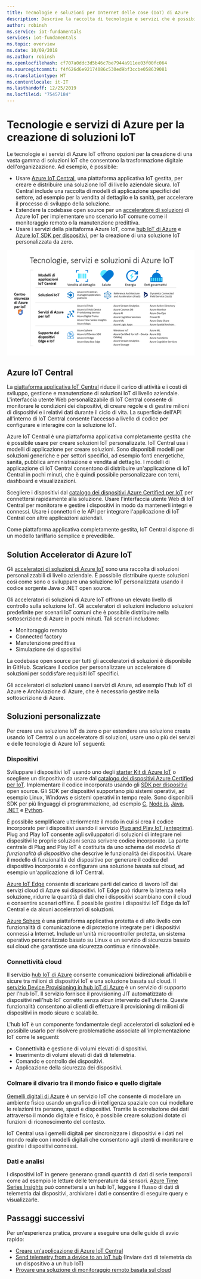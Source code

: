 ```yaml
---
title: Tecnologie e soluzioni per Internet delle cose (IoT) di Azure
description: Descrive la raccolta di tecnologie e servizi che è possibile usare per creare una soluzione Azure IoT.
author: robinsh
ms.service: iot-fundamentals
services: iot-fundamentals
ms.topic: overview
ms.date: 10/09/2018
ms.author: robinsh
ms.openlocfilehash: cf707a0ddc3d5b46c7be7944a911ee03f00fc064
ms.sourcegitcommit: f4f626d6e92174086c530ed9bf3ccbe058639081
ms.translationtype: HT
ms.contentlocale: it-IT
ms.lasthandoff: 12/25/2019
ms.locfileid: "75457184"
---
```

# <a name="azure-technologies-and-services-for-creating-iot-solutions"></a>Tecnologie e servizi di Azure per la creazione di soluzioni IoT

Le tecnologie e i servizi di Azure IoT offrono opzioni per la creazione di una vasta gamma di soluzioni IoT che consentono la trasformazione digitale dell'organizzazione. Ad esempio, è possibile:

- Usare [Azure IoT Central](https://apps.azureiotcentral.com), una piattaforma applicativa IoT gestita, per creare e distribuire una soluzione IoT di livello aziendale sicura. IoT Central include una raccolta di modelli di applicazione specifici del settore, ad esempio per la vendita al dettaglio e la sanità, per accelerare il processo di sviluppo della soluzione.
- Estendere la codebase open source per un [acceleratore di soluzioni](https://www.azureiotsolutions.com) di Azure IoT per implementare uno scenario IoT comune come il monitoraggio remoto o la manutenzione predittiva.
- Usare i servizi della piattaforma Azure IoT, come [hub IoT di Azure](../iot-hub/about-iot-hub.md) e [Azure IoT SDK per dispositivi](../iot-hub/iot-hub-devguide-sdks.md), per la creazione di una soluzione IoT personalizzata da zero.

![Tecnologi, servizi e soluzioni di Azure IoT](./media/iot-services-and-technologies/iot-technologies-services.png)

## <a name="azure-iot-central"></a>Azure IoT Central

La [piattaforma applicativa IoT Central](https://apps.azureiotcentral.com) riduce il carico di attività e i costi di sviluppo, gestione e manutenzione di soluzioni IoT di livello aziendale. L'interfaccia utente Web personalizzabile di IoT Central consente di monitorare le condizioni dei dispositivi, di creare regole e di gestire milioni di dispositivi e i relativi dati durante il ciclo di vita. La superficie dell'API all'interno di IoT Central consente l'accesso a livello di codice per configurare e interagire con la soluzione IoT.

Azure IoT Central è una piattaforma applicativa completamente gestita che è possibile usare per creare soluzioni IoT personalizzate. IoT Central usa i modelli di applicazione per creare soluzioni. Sono disponibili modelli per soluzioni generiche e per settori specifici, ad esempio fonti energetiche, sanità, pubblica amministrazione e vendita al dettaglio. I modelli di applicazione di IoT Central consentono di distribuire un'applicazione di IoT Central in pochi minuti, che è quindi possibile personalizzare con temi, dashboard e visualizzazioni.

Scegliere i dispositivi dal [catalogo dei dispositivi Azure Certified per IoT](https://catalog.azureiotsolutions.com) per connettersi rapidamente alla soluzione. Usare l'interfaccia utente Web di IoT Central per monitorare e gestire i dispositivi in modo da mantenerli integri e connessi. Usare i connettori e le API per integrare l'applicazione di IoT Central con altre applicazioni aziendali.

Come piattaforma applicativa completamente gestita, IoT Central dispone di un modello tariffario semplice e prevedibile.

## <a name="azure-iot-solution-accelerators"></a>Solution Accelerator di Azure IoT

Gli [acceleratori di soluzioni di Azure IoT](https://www.azureiotsolutions.com) sono una raccolta di soluzioni personalizzabili di livello aziendale. È possibile distribuire queste soluzioni così come sono o sviluppare una soluzione IoT personalizzata usando il codice sorgente Java o .NET open source.

Gli acceleratori di soluzioni di Azure IoT offrono un elevato livello di controllo sulla soluzione IoT. Gli acceleratori di soluzioni includono soluzioni predefinite per scenari IoT comuni che è possibile distribuire nella sottoscrizione di Azure in pochi minuti. Tali scenari includono:

  - Monitoraggio remoto
  - Connected factory
  - Manutenzione predittiva
  - Simulazione dei dispositivi

La codebase open source per tutti gli acceleratori di soluzioni è disponibile in GitHub. Scaricare il codice per personalizzare un acceleratore di soluzioni per soddisfare requisiti IoT specifici.

Gli acceleratori di soluzioni usano i servizi di Azure, ad esempio l'hub IoT di Azure e Archiviazione di Azure, che è necessario gestire nella sottoscrizione di Azure.

## <a name="custom-solutions"></a>Soluzioni personalizzate

Per creare una soluzione IoT da zero o per estendere una soluzione creata usando IoT Central o un acceleratore di soluzioni, usare uno o più dei servizi e delle tecnologie di Azure IoT seguenti:

### <a name="devices"></a>Dispositivi

Sviluppare i dispositivi IoT usando uno degli [starter Kit di Azure IoT](https://catalog.azureiotsolutions.com/kits) o scegliere un dispositivo da usare dal [catalogo dei dispositivi Azure Certified per IoT](https://catalog.azureiotsolutions.com). Implementare il codice incorporato usando gli [SDK per dispositivi](../iot-hub/iot-hub-devguide-sdks.md) open source. Gli SDK per dispositivi supportano più sistemi operativi, ad esempio Linux, Windows e sistemi operativi in tempo reale. Sono disponibili SDK per più linguaggi di programmazione, ad esempio [C](https://github.com/Azure/azure-iot-sdk-c), [Node.js](https://github.com/Azure/azure-iot-sdk-node), [Java](https://github.com/Azure/azure-iot-sdk-java), [.NET](https://github.com/Azure/azure-iot-sdk-csharp) e [Python](https://github.com/Azure/azure-iot-sdk-python).

È possibile semplificare ulteriormente il modo in cui si crea il codice incorporato per i dispositivi usando il servizio [Plug and Play IoT (anteprima)](../iot-pnp/overview-iot-plug-and-play.md). Plug and Play IoT consente agli sviluppatori di soluzioni di integrare nei dispositivi le proprie soluzioni senza scrivere codice incorporato. La parte centrale di Plug and Play IoT è costituita da uno schema del _modello di funzionalità di dispositivo_ che descrive le funzionalità dei dispositivi. Usare il modello di funzionalità del dispositivo per generare il codice del dispositivo incorporato e configurare una soluzione basata sul cloud, ad esempio un'applicazione di IoT Central.

[Azure IoT Edge](../iot-edge/about-iot-edge.md) consente di scaricare parti del carico di lavoro IoT dai servizi cloud di Azure sui dispositivi. IoT Edge può ridurre la latenza nella soluzione, ridurre la quantità di dati che i dispositivi scambiano con il cloud e consentire scenari offline. È possibile gestire i dispositivi IoT Edge da IoT Central e da alcuni acceleratori di soluzioni.

[Azure Sphere](https://docs.microsoft.com/azure-sphere/product-overview/what-is-azure-sphere) è una piattaforma applicativa protetta e di alto livello con funzionalità di comunicazione e di protezione integrate per i dispositivi connessi a Internet. Include un'unità microcontroller protetta, un sistema operativo personalizzato basato su Linux e un servizio di sicurezza basato sul cloud che garantisce una sicurezza continua e rinnovabile.

### <a name="cloud-connectivity"></a>Connettività cloud

Il servizio [hub IoT di Azure](../iot-hub/about-iot-hub.md) consente comunicazioni bidirezionali affidabili e sicure tra milioni di dispositivi IoT e una soluzione basata sul cloud. Il [servizio Device Provisioning in hub IoT di Azure](../iot-dps/about-iot-dps.md) è un servizio di supporto per l'hub IoT. Il servizio fornisce il provisioning JIT automatizzato di dispositivi nell'hub IoT corretto senza alcun intervento dell'utente. Queste funzionalità consentono ai clienti di effettuare il provisioning di milioni di dispositivi in modo sicuro e scalabile.

L'hub IoT è un componente fondamentale degli acceleratori di soluzioni ed è possibile usarlo per risolvere problematiche associate all'implementazione IoT come le seguenti:

* Connettività e gestione di volumi elevati di dispositivi.
* Inserimento di volumi elevati di dati di telemetria.
* Comando e controllo dei dispositivi.
* Applicazione della sicurezza dei dispositivi.

### <a name="bridging-the-gap-between-the-physical-and-digital-worlds"></a>Colmare il divario tra il mondo fisico e quello digitale

[Gemelli digitali di Azure](../digital-twins/about-digital-twins.md) è un servizio IoT che consente di modellare un ambiente fisico usando un grafico di intelligenza spaziale con cui modellare le relazioni tra persone, spazi e dispositivi. Tramite la correlazione dei dati attraverso il mondo digitale e fisico, è possibile creare soluzioni dotate di funzioni di riconoscimento del contesto.

IoT Central usa i gemelli digitali per sincronizzare i dispositivi e i dati nel mondo reale con i modelli digitali che consentono agli utenti di monitorare e gestire i dispositivi connessi.

### <a name="data-and-analytics"></a>Dati e analisi

I dispositivi IoT in genere generano grandi quantità di dati di serie temporali come ad esempio le letture delle temperature dai sensori. [Azure Time Series Insights](../time-series-insights/time-series-insights-overview.md) può connettersi a un hub IoT, leggere il flusso di dati di telemetria dai dispositivi, archiviare i dati e consentire di eseguire query e visualizzarle.

## <a name="next-steps"></a>Passaggi successivi

Per un'esperienza pratica, provare a eseguire una delle guide di avvio rapido:

- [Creare un'applicazione di Azure IoT Central](../iot-central/core/quick-deploy-iot-central.md)
- [Send telemetry from a device to an IoT hub](../iot-hub/quickstart-send-telemetry-cli.md) (Inviare dati di telemetria da un dispositivo a un hub IoT)
- [Provare una soluzione di monitoraggio remoto basata sul cloud](../iot-accelerators/quickstart-remote-monitoring-deploy.md)
